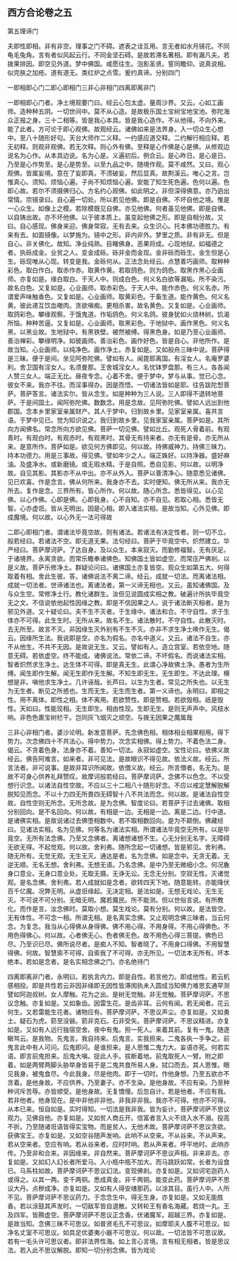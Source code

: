 ## 西方合论卷之五

第五理谛门

夫即性即相。非有非空。理事之门不碍。遮表之诠互用。言无者如水月镜花。不同龟毛兔角。言有者似风起云行。不同金坚石碍。是故若滞名著相。即有漏凡夫。若拨果排因。即空见外道。梦中佛国。咸愿往生。泡影圣贤。誓同瞻仰。说真说相。似完肤之加疮。道有道无。类红炉之点雪。爰约真谛。分别四门

一即相即心门二即心即相门三非心非相门四离即离非门

一即相即心门者。净土境观要门曰。经云心包太虚。量周沙界。又云。心如工画师。造种种五阴。一切世间中。莫不从心造。是故极乐国土宝树宝地宝池。弥陀海众正报之身。三十二相等。皆是我心本具。皆是我心造作。不从他得。不向外来。能了此者。方可论于即心观佛。故观经云。诸佛如来是法界身。入一切众生心想中。至八十随形好句。天台大师作二义释。一约感应道交释。二约解行相应释。若无初释。则观非观佛。若无次释。则心外有佛。至释是心作佛是心是佛。从修观边说名为心作。从本具边说。名为心是。义遍初后。例合云。是心昨日。是心是日。乃至是心作势至。是心是势至。以至九品之中。随境作观。莫不咸然。又曰。观心观佛。皆属妄境。意在了妄即真。不须破妄。然后显真。故荆溪云。唯心之言。岂惟真心。须知。烦恼心遍。子尚不知烦恼心遍。安能了知生死色遍。色何以遍。色即心故。若尔不须摄佛归心。方名约心观佛。如此明之。非但深得佛意。亦乃逈出常情。宗镜录曰。自心遍一切处。所以若见他佛。即是自佛。不坏自他之境。惟是一心众生。如像上之模。若除模既见自佛。亦见他佛。何者虽见他佛。即是自佛。以自铸出故。亦不坏他佛。以于彼本质上。虽变起他佛之形。即是自相分故。又曰。自心感现。佛身来迎。佛身常寂。无有去来。众生识心。托本佛功德胜力。有来有去。如面镜像。以梦施为。镜中之形。非内非外。梦里之质。非有非无。但是自心。非关佛化。故知。净业纯熟。目睹佛身。恶果将成。心现地狱。如福德之者。执砾成金。业贫之人。变金成砾。砾非金而金现。金非砾而砾生。金生但是心生。砾现唯从心现。转变是我。金砾何从。正法念处经云。点慧善巧画师。取种种彩色。取白作白。取赤作赤。取黄作黄。若取鸽色。则为鸽色。取黑作黑心业画师。亦复如是。缘白取白。于天人中。则成白色。何义名白欲等漏垢。所不染污。故名白色。又复如是。心业画师。取赤彩色。于天人中。能作赤色。何义名赤。所谓爱声味触香色。又复如是。心业画师。取黄彩色。于畜生道。能作黄色。何义名黄。彼此递互饮血噉肉。贪欲嗔痴。更相杀害。故名黄色。又复如是。心业画师。取鸽彩色。攀缘观察。于饿鬼道。作垢鸽色。何义名鸽。彼身犹如火烧林树。饥渴所恼。种种苦逼。又复如是。心业画师。取黑彩色。于地狱中。画作黑色。何义名黑。以黑业故。生地狱中。有黑铁壁。被然被缚。得黑色身。如是乃至心业画师。善治禅彩。攀缘明净。如彼画师。善治彩色。画作好色。皆是自心。非他所作。是故当知。心业画师。以纯净色。画作净土。赤复如是。又如般舟三昧中说。菩萨得是三昧。便于是间。坐见阿弥陀佛。譬如有人。闻毘耶离国。有淫女人。名庵罗婆利。舍卫国有淫女人。名须曼那。王舍城淫女人。名忧钵罗盘那。有三人。各各闻人赞三女人。端正无比。昼夜专念。心着不舍。便于梦中。梦与从事。觉已心念。彼女不来。我亦不往。而淫事得办。因是而悟。一切诸法皆如是耶。往告跋陀惒菩萨。菩萨答言。诸法实尔。皆从念生。如是种种为三人说。三人即得不退转地菩萨。于是间国土。闻阿弥陀佛。数数念。用是念故。见阿弥陀佛。譬如人远出到他郡国。念本乡里家室亲属财产。其人于梦中。归到故乡里。见家室亲属。喜共言语。于梦中见已。觉为知识说之。我归到故乡里。见我家室亲属。菩萨如是。其所向方闻佛名。常念所向方欲见佛。菩萨一切见佛。譬如比丘。观死人骨着前。有观青时。有观白时。有观赤时。有观黑时。其骨无有持来者。亦无有是骨。亦无所从来。是意所作。菩萨如是。欲见何方佛即见。何以故。持佛威神力。持佛三昧力。持本功德力。用是三事故。得见佛。譬如年少之人。端正姝好。以持净器。盛好麻油。及盛净水。或新磨镜。或无瑕水精。于是自照。悉自见影。何以故。以明净故。自见其影。其影亦不从中出。亦不从外入。菩萨以善清净心。随意悉见诸佛。见已欢喜。作是念言。佛从何所来。我身亦不去。实时便知。佛无所从来。我亦无所去。复作是念。三界所有。皆心所作。何以故。随心所念。悉皆得见。以心见佛。以心作佛。心即是佛。心即我身。心不自知。亦不自见。若取心相。悉皆无智。心亦虚诳。皆从无明出。因是心相。即入诸法实相。是故当知。心外见佛。即成魔境。何以故。以心外无一法可得故

二即心即相门者。谓诸法毕竟空故。则有诸法。若诸法有决定性者。则一切不立。般若经曰。若诸法不空。即无道无果。法句经曰。菩萨于毕竟空中。炽然建立。华严经曰。菩萨摩诃萨。了达自身。及以众生。本来寂灭。而勤修福智。无有厌足。于诸境界。永离贪欲。而常乐瞻奉诸佛色。知佛国土皆如虚空。而常庄严佛剎。以是义故。菩萨乐修净土。群疑论问曰。诸佛国土亦复皆空。观众生如第五大。何得取着有相。舍此生彼。答。诸佛说法不离二谛。经云。成就一切法。而离诸法相。成就一切法者。世谛诸法也。离诸法者。第一义谛无相也。又云。虽知诸佛国。及与众生空。常修净土行。教化诸群生。汝但见说圆成实相之教。破遍计所执毕竟空无之文。不信说依他起性因缘之教。即是不信因果之人。说于诸法断灭相者。是为邪见外道。又十疑论曰。夫不生不灭者。于生缘中。诸法和合。不守自性。求于生体亦不可得。此生生时。无所从来。故名不生。诸法散时。不守自性。此散灭时。去无所至。故言不灭。非因缘生灭外别有不生不灭。亦非不求生净土唤作无生。偈云。因缘所生法。我说即是空。亦名为假名。亦名中道义。又云。诸法不自生。亦不从他生。不共不无因。是故说无生。又云。譬如有人。造立宫室。若依空地。随意无碍。若依虚空。终不能成。诸佛说法。常依二谛。不坏假名。而说诸法实相。智者炽然求生净土。达生体不可得。即是真无生。此谓心净故佛土净。愚者为生所缚。闻生即作生解。闻无生即作无生解。不知生即无生。无生即生。不达此理。横想是非。嗔他求生净土。几许诬哉。长芦曰。以生为生者。常见之所失也。以无生为无生者。断见之所惑也。生而无生。无生而生者。第一义谛也。永明曰。即相之性。用不离体。即性之相。体不离用。若欲赞性。即是赞相。若欲毁相。祇是毁性。天如曰。性能现相。无生即生。相由性现。生即无生。是则无声声中。风枝水响。非色色裹宝树栏干。岂同灰飞烟灭之顽空。与拨无因果之魔属哉

三非心非相门者。婆沙论明。新发意菩萨。先念佛色相。相体相业相果相用。得下势力。次念佛四十不共法心。得中势力。次念实相佛。得上势力。不着色法二身。偈云。不贪着色身。法身亦不着。善知一切法。永寂如虚空。宝性论曰。依佛义故经云。佛告阿难言。如来者。非可见法。是故眼识不得见故。依法义故。经云。所言法者。非可说事。是故非耳识所闻故。依僧义故。经云。所言僧者。名无为。是故不可身心供养礼拜赞叹。故摩诃般若经曰。菩萨摩诃萨。念佛不以色念。不以受想行识念。以诸法自性空故。不应以三十二相八十随形好念。不应以戒定慧解脱解脱知见而念。不以十力四无所畏四无碍智十八不共法而念。何以故。是诸法自性空故。自性空则无所念。无所念故。是为念佛。智度论曰。若菩萨于过去诸佛。取相分别回向。是不名回向。何以故。有相是一边。无相是一边。离是二边。行中道。是诸佛实相。是故说诸过去佛堕相数中。若不取相数回向。是为不颠倒。佛藏经曰。见诸法实相。名为见佛。何等名为诸法实相。所谓诸法毕竟空无所有。以是毕竟空。无所有法念佛。乃至又念佛者。离诸想诸想不生。心无分别无名字。无障碍无欲无得。不起觉观。何以故。舍利弗。随所念起一切诸想。皆是邪见。舍利弗。随无所有。无觉无观。无生无灭。通达是者。名为念佛。如是念中。无贪无着。无逆无顺。无名无想。舍利弗。无想无语。乃名念佛。是中乃至无微细小念。何况麁身口意业。无身口意业处。无取无摄。无诤无讼。无念无分别。空寂无性。灭诸觉观。是名念佛。舍利弗。若人成就如是念者。欲转四天下地。随意能转。亦能降伏百千亿魔。况弊无明。从虚诳缘起。无决定相。是法如是。无想无戏论。无生无灭。不可说不可分别。无暗无明。魔若魔民。所不能测。但以世俗言说。有所教化。而作是言。汝念佛时。莫取小想。莫生戏论。莫有分别。何以故。是法皆空。无有体性。不可念一相。所谓无相。是名真实念佛。又止观明念佛三昧者。当云何念。为复念。我当从心得佛从身得佛。佛不用心得。不用身得。不用心得佛色。不用色得佛心。何以故。心者佛无心。色者佛无色。故不用色心得三菩提。佛色已尽。乃至识已尽。佛所说尽者。是痴人不知。智者晓了。不用身口得佛。不用智慧得佛。何故。智慧索不可得。自索我了不可得。亦无所见。一切法本无所有。坏本绝本。若如是念者。是名实相念佛之门。亦名绝待门

四离即离非门者。永明曰。若执言内力。即是自性。若言他力。即成他性。若云机感相投。即是共性若云非因非缘即无因性皆滞阂执未入圆成当知佛力难思玄通罕测譬如阿迦叔树。女人摩触。花为之出。是树无觉触。非无觉触。菩萨摩诃萨。不思议念触。亦复如是。又如象齿。因雷生花。是齿非耳。云何有闻。若无闻者。花云何生。又若雷能生花者。诸物应有。菩萨摩诃萨。不思议声尘。亦复如是。又如勇士。疑石为虎。箭至没镞。箭非克石。石非受矢。菩萨摩诃萨。不思议精进。亦复如是。又如有人远行独宿空舍。夜中有鬼。担一死人。来着其前。复有一鬼。随逐瞋骂云。是我物。先鬼言。我自持来。后鬼言。实我担来。二鬼各执一手争之。前鬼言此中有人可问。后鬼即问。是谁担来。是人思惟二鬼力大。妄语亦死。何若实语。即言前鬼担来。后鬼大嗔。捉此人手。拔断着地。前鬼取死人一臂。附之即着。如是两臂两脚头胁举身皆易于是二鬼共食所易人身。拭口而去。其人思惟。眼见我身。被鬼食尽。今此我身。尽是他肉。即于一切时。作他身想。乃至五欲亦不贪着。是他身故。不应供养。乃至妻子。亦不生染。是他身故。不应有染。乃至种种诃斥苦辱。亦皆顺受。是他身故。无复憍慢。后忽自计。若是他者。不应有我。若非他者。他身现在。是中非他非非他。非我非非我。我亦不可得。他亦不可得。从本已来。恒自如是。实时得知。一切法是我非我。皆为妄计。菩萨摩诃萨不思议观力。见佛自他。亦复如是。又如贫人商丘开。信富者言入火不烧入水不溺。投高不折。乃至随诸诳语皆得实宝物。而是贫人。无他术故。菩萨摩诃萨不思议贪欲。获佛宝王。亦复如是。又如空谷随声发响。此响不从空来。不从谷来。不从声来。若从空来者。空应有响。若从谷来者。应时时响。若从声来者。呼平地时。此响亦传。乃至非和合来。非因缘来。非自然来。菩萨摩诃萨不思议声相。非来非去。亦复如是。又如幻人幻长者所爱马。入小瓶中瓶不加大。而马跳跃如常。长者为设食已。马系柱如故。菩萨摩诃萨不思议幻法。变现佛剎。亦复如是。又如诃宅迦药人或得之。以其一两。变千两铜。悉成真金。非千两铜。能变此药。菩萨摩诃萨不思议大丹。点秽成净。亦复如是。又如有人得安缮那药。以涂其目。虽行人中。人所不见。菩萨摩诃萨不思议药力。于念念生中。得无生身。亦复如是。又如无能胜香。若以涂鼓其声发时。一切敌军皆自退散。又转轮王有香名海藏。若烧一丸。王及四军。皆腾虚空。菩萨摩诃萨不思议正念香。伏诸魔军。超越三界。亦复如是。是故当知。念佛三昧不可思议。如普贤毛孔不可思议。如摩耶夫人腹不可思议。如净名丈室不可思议。如具足优婆夷小器不可思议。何以故。一切法皆不可思议故。若有一毛头许可思议者。即非法界性海。如上言心言境。言有相无相者。皆是思议法。若入此不思议解脱。即知一切分别念佛。皆为戏论